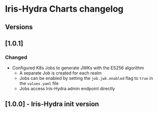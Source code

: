 # Iris-Hydra Charts changelog

## Versions

## [1.0.1]
### Changed
- Configured K8s Jobs to generate JWKs with the ES256 algorithm 
    - A separate Job is created for each realm 
    - Jobs can be enabled by setting the `job.jwk.enabled` flag to `true` in the `values.yaml` file
    - Jobs access Iris-Hydra admin endpoint directly 

## [1.0.0] - Iris-Hydra init version